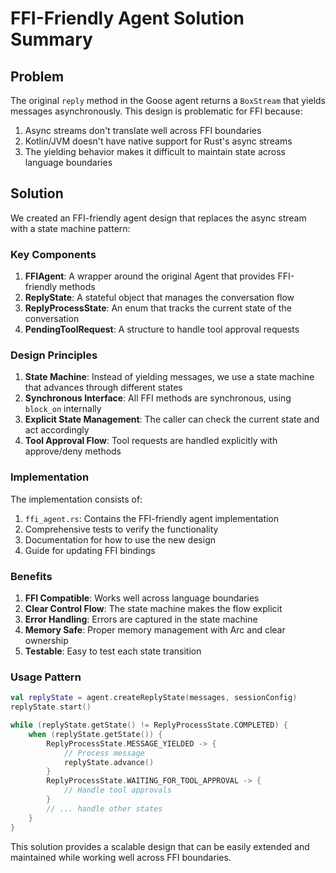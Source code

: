 # FFI-Friendly Agent Solution Summary

## Problem

The original `reply` method in the Goose agent returns a `BoxStream` that yields messages asynchronously. This design is problematic for FFI because:

1. Async streams don't translate well across FFI boundaries
2. Kotlin/JVM doesn't have native support for Rust's async streams
3. The yielding behavior makes it difficult to maintain state across language boundaries

## Solution

We created an FFI-friendly agent design that replaces the async stream with a state machine pattern:

### Key Components

1. **FFIAgent**: A wrapper around the original Agent that provides FFI-friendly methods
2. **ReplyState**: A stateful object that manages the conversation flow
3. **ReplyProcessState**: An enum that tracks the current state of the conversation
4. **PendingToolRequest**: A structure to handle tool approval requests

### Design Principles

1. **State Machine**: Instead of yielding messages, we use a state machine that advances through different states
2. **Synchronous Interface**: All FFI methods are synchronous, using `block_on` internally
3. **Explicit State Management**: The caller can check the current state and act accordingly
4. **Tool Approval Flow**: Tool requests are handled explicitly with approve/deny methods

### Implementation

The implementation consists of:

1. `ffi_agent.rs`: Contains the FFI-friendly agent implementation
2. Comprehensive tests to verify the functionality
3. Documentation for how to use the new design
4. Guide for updating FFI bindings

### Benefits

1. **FFI Compatible**: Works well across language boundaries
2. **Clear Control Flow**: The state machine makes the flow explicit
3. **Error Handling**: Errors are captured in the state machine
4. **Memory Safe**: Proper memory management with Arc and clear ownership
5. **Testable**: Easy to test each state transition

### Usage Pattern

```kotlin
val replyState = agent.createReplyState(messages, sessionConfig)
replyState.start()

while (replyState.getState() != ReplyProcessState.COMPLETED) {
    when (replyState.getState()) {
        ReplyProcessState.MESSAGE_YIELDED -> {
            // Process message
            replyState.advance()
        }
        ReplyProcessState.WAITING_FOR_TOOL_APPROVAL -> {
            // Handle tool approvals
        }
        // ... handle other states
    }
}
```

This solution provides a scalable design that can be easily extended and maintained while working well across FFI boundaries.